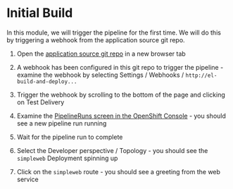 # Initial Build

In this module, we will trigger the pipeline for the first time. We will do this by triggering a webhook from the application source git repo.

01. Open the [application source git repo]({{GIT_URL}}/{{USER_ID}}/sample-app) in a new browser tab

01. A webhook has been configured in this git repo to trigger the pipeline - examine the webhook by selecting Settings / Webhooks / `http://el-build-and-deploy...`

01. Trigger the webhook by scrolling to the bottom of the page and clicking on Test Delivery

01. Examine the [PipelineRuns screen in the OpenShift Console]({{CONSOLE_URL}}/pipelines/ns/{{USER_ID}}/pipeline-runs) - you should see a new pipeline run running

01. Wait for the pipeline run to complete

01. Select the Developer perspective / Topology - you should see the `simpleweb` Deployment spinning up

01. Click on the `simpleweb` route - you should see a greeting from the web service

